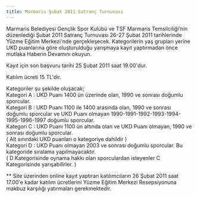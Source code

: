 ```yaml
---
title: Marmaris Şubat 2011 Satranç Turnuvası
---
```


Marmaris Belediyesi Gençlik Spor Kulübü ve TSF Marmaris Temsilciliği’nin düzenlediği Şubat 2011 Satranç Turnuvası 26-27 Şubat 2011 tarihlerinde Yüzme Eğitim Merkezi'nde gerçekleşecek. Kategorilerin yaş grupları yerine UKD puanlarına göre oluşturulduğu yarışmaya kayıt yaptırmadan önce mutlaka Haberin Devamını okuyun.

Kayıt için son başvuru tarihi 25 Şubat 2011 saat 19.00'dur.

Katılım ücreti 15 TL'dir.

Kategoriler şu şekilde oluşacak;  
Kategori A : UKD Puanı 1400 ün üzerinde olan, 1990 ve sonrası doğumlu sporcular.  
Kategori B : UKD Puanı 1100 ile 1400 arasında olan, 1990 ve sonrası doğumlu sporcular ve UKD Puanı olmayan 1990-1991-1992-1993-1994-1995-1996-1997 doğumlu sporcular.  
Kategori C : UKD Puanı 1100 ün altında olan ve UKD Puanı olmayan, 1990 ve sonrası doğumlu sporcular.  
( Alt sınırdaki UKD puanları o kategoriye dahildir )  
Kategori D : UKD Puanı olmayan 2003 ve sonrası doğumlu sporcular. Bu kategoride sıralama yapılmayacaktır.  
( D Kategorisinde oynama hakkı olan sporculardan isteyenler C Kategorisinde yarışabilirler. )  

** Site üzerinden online kayıt yaptıran katılımcıların 26 Şubat 2011 saat 17.00'e kadar katılım ücretlerini Yüzme Eğitim Merkezi Resepsiyonuna makbuz karşılığı yatırmaları gerekmektedir.
